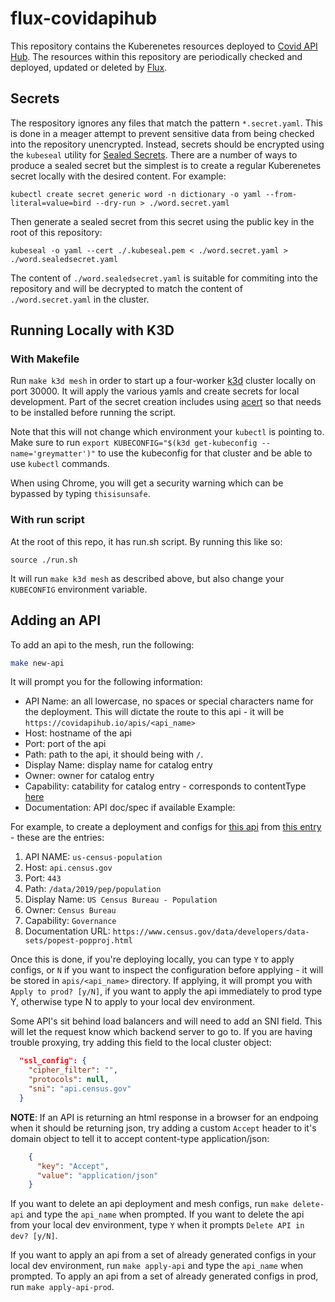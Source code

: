 # flux-covidapihub
This repository contains the Kuberenetes resources deployed to [Covid API Hub](https://covidapihub.io). The resources within this repository are periodically checked and deployed, updated or deleted by [Flux](https://docs.fluxcd.io/en/1.18.0/).

## Secrets
The respository ignores any files that match the pattern `*.secret.yaml`. This is done in a meager attempt to prevent sensitive data from being checked into the repository unencrypted. Instead, secrets should be encrypted using the `kubeseal` utility for [Sealed Secrets](https://github.com/bitnami-labs/sealed-secrets). There are a number of ways to produce a sealed secret but the simplest is to create a regular Kuberenetes secret locally with the desired content.  For example:

```
kubectl create secret generic word -n dictionary -o yaml --from-literal=value=bird --dry-run > ./word.secret.yaml
```

Then generate a sealed secret from this secret using the public key in the root of this repository:

```
kubeseal -o yaml --cert ./.kubeseal.pem < ./word.secret.yaml > ./word.sealedsecret.yaml
```

The content of `./word.sealedsecret.yaml` is suitable for commiting into the repository and will be decrypted to match the content of `./word.secret.yaml` in the cluster.

## Running Locally with K3D

### With Makefile

Run `make k3d mesh` in order to start up a four-worker [k3d](https://github.com/rancher/k3d) cluster locally on port 30000.  It will apply the various yamls and create secrets for local development.  Part of the secret creation includes using [acert](https://github.com/deciphernow/acert) so that needs to be installed before running the script.

Note that this will not change which environment your `kubectl` is pointing to. Make sure to run `export KUBECONFIG="$(k3d get-kubeconfig --name='greymatter')"` to use the kubeconfig for that cluster and be able to use `kubectl` commands.

When using Chrome, you will get a security warning which can be bypassed by typing `thisisunsafe`.

### With run script
At the root of this repo, it has run.sh script. By running this like so:
```
source ./run.sh
```

It will run `make k3d mesh` as described above, but also change your `KUBECONFIG` environment variable.

## Adding an API

To add an api to the mesh, run the following:

```bash
make new-api
```

It will prompt you for the following information:

- API Name: an all lowercase, no spaces or special characters name for the deployment. This will dictate the route to this api - it will be `https://covidapihub.io/apis/<api_name>`
- Host: hostname of the api
- Port: port of the api
- Path: path to the api, it should being with `/`.
- Display Name: display name for catalog entry
- Owner: owner for catalog entry
- Capability: catability for catalog entry - corresponds to contentType [here](https://github.com/greymatter-io/covidapihub-site/blob/master/public/mock.json)
- Documentation: API doc/spec if available
Example:

For example, to create a deployment and configs for [this api](https://api.census.gov/data/2019/pep/population) from [this entry](https://github.com/greymatter-io/covidapihub-site/blob/7f1eb7fff72f77ccf9389bfac5c2bded889b9d55/public/mock.json#L203-L224) - these are the entries:

1. API NAME: `us-census-population`
2. Host: `api.census.gov`
3. Port: `443`
4. Path: `/data/2019/pep/population`
5. Display Name: `US Census Bureau - Population`
6. Owner: `Census Bureau`
7. Capability: `Governance`
8. Documentation URL: `https://www.census.gov/data/developers/data-sets/popest-popproj.html`

Once this is done, if you're deploying locally, you can type `Y` to apply configs, or `N` if you want to inspect the configuration before applying - it will be stored in `apis/<api_name>` directory. If applying, it will prompt you with `Apply to prod? [y/N]`, if you want to apply the api immediately to prod type Y, otherwise type N to apply to your local dev environment.

Some API's sit behind load balancers and will need to add an SNI field. This will let the request know which backend server to go to. If you are having trouble proxying, try adding this field to the local cluster object:

```json
  "ssl_config": {
    "cipher_filter": "",
    "protocols": null,
    "sni": "api.census.gov"
  }
```

**NOTE**: If an API is returning an html response in a browser for an endpoing when it should be returning json, try adding a custom `Accept` header to it's domain object to tell it to accept content-type application/json:

```json
    {
      "key": "Accept",
      "value": "application/json"
    }
```

If you want to delete an api deployment and mesh configs, run `make delete-api` and type the `api_name` when prompted. If you want to delete the api from your local dev environment, type `Y` when it prompts `Delete API in dev? [y/N]`.

If you want to apply an api from a set of already generated configs in your local dev environment, run `make apply-api` and type the `api_name` when prompted.  To apply an api from a set of already generated configs in prod, run `make apply-api-prod`.
